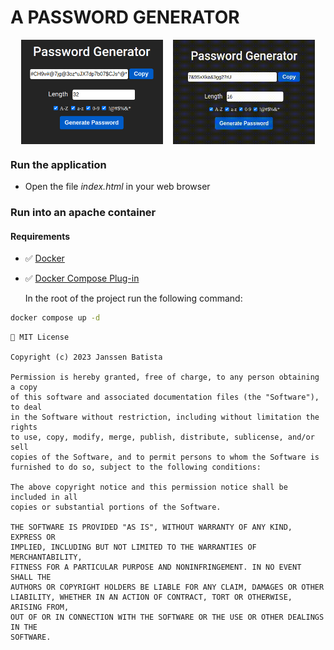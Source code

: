# A PASSWORD GENERATOR

<div style="display: flex; justify-content: space-evenly;">
<img src="assets/screenshots/screen-c.png" alt="App Screenshot" width="45%" />
<img src="assets/screenshots/screen.gif" alt="App Screenshot" width="45%" />
</div>

### Run the application

- Open the file _index.html_ in your web browser

### Run into an apache container

#### Requirements

- ✅ [Docker](https://www.docker.com/)

- ✅ [Docker Compose Plug-in](https://docs.docker.com/compose/)

  In the root of the project run the following command:

```bash
docker compose up -d
```

```
📄 MIT License

Copyright (c) 2023 Janssen Batista

Permission is hereby granted, free of charge, to any person obtaining a copy
of this software and associated documentation files (the "Software"), to deal
in the Software without restriction, including without limitation the rights
to use, copy, modify, merge, publish, distribute, sublicense, and/or sell
copies of the Software, and to permit persons to whom the Software is
furnished to do so, subject to the following conditions:

The above copyright notice and this permission notice shall be included in all
copies or substantial portions of the Software.

THE SOFTWARE IS PROVIDED "AS IS", WITHOUT WARRANTY OF ANY KIND, EXPRESS OR
IMPLIED, INCLUDING BUT NOT LIMITED TO THE WARRANTIES OF MERCHANTABILITY,
FITNESS FOR A PARTICULAR PURPOSE AND NONINFRINGEMENT. IN NO EVENT SHALL THE
AUTHORS OR COPYRIGHT HOLDERS BE LIABLE FOR ANY CLAIM, DAMAGES OR OTHER
LIABILITY, WHETHER IN AN ACTION OF CONTRACT, TORT OR OTHERWISE, ARISING FROM,
OUT OF OR IN CONNECTION WITH THE SOFTWARE OR THE USE OR OTHER DEALINGS IN THE
SOFTWARE.
```
